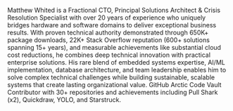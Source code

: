 Matthew Whited is a Fractional CTO, Principal Solutions Architect & Crisis Resolution Specialist with over 20 years of experience who uniquely bridges hardware and software domains to deliver exceptional business results. With proven technical authority demonstrated through 650K+ package downloads, 22K+ Stack Overflow reputation (600+ solutions spanning 15+ years), and measurable achievements like substantial cloud cost reductions, he combines deep technical innovation with practical enterprise solutions. His rare blend of embedded systems expertise, AI/ML implementation, database architecture, and team leadership enables him to solve complex technical challenges while building sustainable, scalable systems that create lasting organizational value. GitHub Arctic Code Vault Contributor with 30+ repositories and achievements including Pull Shark (x2), Quickdraw, YOLO, and Starstruck.
